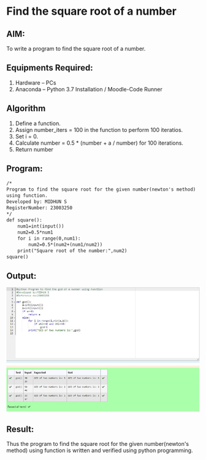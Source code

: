 # Find the square root of a number

## AIM:
To write a program to find the square root of a number.

## Equipments Required:
1. Hardware – PCs
2. Anaconda – Python 3.7 Installation / Moodle-Code Runner

## Algorithm
1. Define a function.
2. Assign number_iters = 100 in the function to perform 100 iteratios.
3. Set i = 0.
4. Calculate  number = 0.5 * (number + a / number) for 100 iterations.
5. Return number

## Program:
```
/*
Program to find the square root for the given number(newton's method) using function.
Developed by: MIDHUN S
RegisterNumber: 23003250 
*/
def square():
    num1=int(input())
    num2=0.5*num1
    for i in range(0,num1):
        num2=0.5*(num2+(num1/num2))
    print("Square root of the number:",num2)
square()
```

## Output:
![output](/Screenshot%202023-07-24%20081347.jpg)


## Result:
Thus the program to find the square root for the given number(newton's method) using function is written and verified using python programming.
